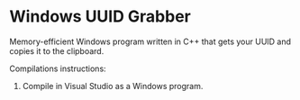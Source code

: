 # Windows UUID Grabber
Memory-efficient Windows program written in C++ that gets your UUID and copies it to the clipboard.

Compilations instructions:
1. Compile in Visual Studio as a Windows program.

